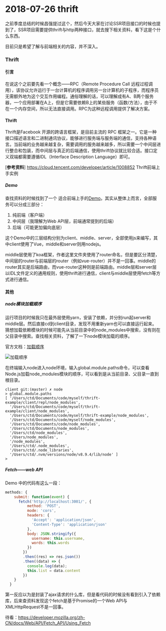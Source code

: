 # 2018-07-26 thrift

之前季度总结的时候昌强提过这个，然后今天大家在讨论SSR项目接口的时候也提到了，SSR项目需要提供thrift与http两种接口，就去搜下相关资料，看下这是个什么东西。

目前只是希望了解与前端相关的内容，并不深入。

### Thrift

#### 引言

在说这个之前要先看一个概念——RPC（Remote Procedure Call 远程过程调用），该协议允许运行于一台计算机的程序调用另一台计算机的子程序，而程序员无需额外地为这个交互作用编程。通俗理解的话，可以理解成有A、B两个服务器，一个应用部署在A上，但是它需要依赖B上的某些服务（函数/方法），由于不在一个内存空间，所以无法直接调用。RPC为这种远程调用提供了解决方案。

#### Thrift

Thrift是Facebook 开源的跨语言框架，是目前主流的 RPC 框架之一。它是一种接口描述语言和二进制通讯协议，能够进行服务端与服务端的通信，支持各种语言。当前端的业务越来越复杂，需要调用的服务越来越多，所以需要一个中间层进行整合和包装，而中间层与真正的后端通信，使用thrift协议就比较合适。接口定义双端都需要遵循IDL（Interface Description Language）即可。

[**参考资料**]    <https://cloud.tencent.com/developer/article/1008852> Thrift前端上手实例

##### Demo

查找资料的时候找到了一个 适合前端上手的[Demo](https://github.com/wengwengweng/thrift-example)。其实从整体上而言，全部服务可以分成三部分：

1. 纯前端（客户端）
2. 中间层（我理解为Web API层，前端通常提到的后端）
3. 后端（可能更加偏向底层）

这个Demo中的三层结构分别为client、middle、server，全部使用js来编写，其中client使用了Vue，middle和server则用nodejs。

middle层使用了koa框架，作者这里文件夹使用了router命名，但是要区分清楚，中间层的router与前端层的router（例如vue-router）并不是一回事。middle的router其实是后端路由，而vue-router这种则是前端路由。middle层和server层以IDL文件定义的通用规则，使用thrift进行通信，client与middle层使用fetch等方式进行通信。

#### 其他

##### node模块加载顺序

运行项目的时候我只在最外层使用yarn，安装了依赖，并分别run起server和middle层。然后直接cd到client目录，发现不用重新yarn也可以直接运行起来。猜想加载依赖模块的时候可能先从当前目录中的node_modules中搜索，没有则在父目录中搜索。查找相关资料，了解了一下node模块加载的顺序。

官方文档：[加载顺序](https://nodejs.org/dist/latest-v8.x/docs/api/modules.html#modules_all_together)

![加载顺序](https://ws3.sinaimg.cn/large/006tKfTcgy1ftncsoitokj30jk0gcjt2.jpg)

在终端输入node进入node环境，输入global.module.paths命令，可以查看Node.js加载node_modules模块的顺序，可以看到是从当前目录、父目录一直到根目录。

```shell
client git:(master) ✗ node
> global.module.paths
[ '/Users/ctd/Documents/code/myself/thrift-example/client/repl/node_modules',
  '/Users/ctd/Documents/code/myself/thrift-example/client/node_modules',
  '/Users/ctd/Documents/code/myself/thrift-example/node_modules',
  '/Users/ctd/Documents/code/myself/node_modules',
  '/Users/ctd/Documents/code/node_modules',
  '/Users/ctd/Documents/node_modules',
  '/Users/ctd/node_modules',
  '/Users/node_modules',
  '/node_modules',
  '/Users/ctd/.node_modules',
  '/Users/ctd/.node_libraries',
  '/Users/ctd/.nvm/versions/node/v8.9.4/lib/node' ]
>

```

##### Fetch——web API

Demo 中的代码有这么一段：

```javascript
methods: {
    submit: function(event) {
      fetch('http://localhost:3001/', {
          method: 'POST',
          mode: 'cors',
          headers: {
            'Accept': 'application/json',
            'Content-Type': 'application/json'
          },
          body: JSON.stringify({
            username: this.username,
            words: this.words
          })
        })
        .then((res) => res.json())
        .then((data) => {
          console.log(data);
          this.list = data.content
        })
    }
  }
```

第一反应以为是封装了ajax请求的什么库，但是看代码的时候没有看到引入了依赖库，后来查资料发现这个fetch是基于Promise的一个Web API与XMLHttpRequest不是一回事。

待看：<https://developer.mozilla.org/zh-CN/docs/Web/API/Fetch_API/Using_Fetch>